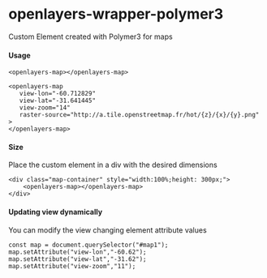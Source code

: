 
# openlayers-wrapper-polymer3

Custom Element created with Polymer3 for maps

#### Usage
~~~~
<openlayers-map></openlayers-map>
~~~~

~~~~
<openlayers-map
   view-lon="-60.712829"
   view-lat="-31.641445"
   view-zoom="14"
   raster-source="http://a.tile.openstreetmap.fr/hot/{z}/{x}/{y}.png"
>
</openlayers-map>
~~~~

#### Size
Place the custom element in a div with the desired dimensions
~~~~
<div class="map-container" style="width:100%;height: 300px;">
	<openlayers-map></openlayers-map>
</div>
~~~~


#### Updating view dynamically
You can modify the view changing element attribute values
~~~~
const map = document.querySelector("#map1");
map.setAttribute("view-lon","-60.62");
map.setAttribute("view-lat","-31.62");
map.setAttribute("view-zoom","11");
~~~~